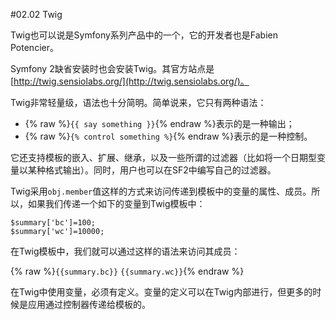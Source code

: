 #02.02 Twig

Twig也可以说是Symfony系列产品中的一个，它的开发者也是Fabien Potencier。

Symfony 2缺省安装时也会安装Twig。其官方站点是[http://twig.sensiolabs.org/](http://twig.sensiolabs.org/)。

Twig非常轻量级，语法也十分简明。简单说来，它只有两种语法：

* {% raw %}`{{ say something }}`{% endraw %}表示的是一种输出；
* {% raw %}`{% control something %}`{% endraw %}表示的是一种控制。

它还支持模板的嵌入、扩展、继承，以及一些所谓的过滤器（比如将一个日期型变量以某种格式输出）。同时，用户也可以在SF2中编写自己的过滤器。

Twig采用`obj.member`值这样的方式来访问传递到模板中的变量的属性、成员。所以，如果我们传递一个如下的变量到Twig模板中：

```
$summary['bc']=100;
$summary['wc']=10000;
```
在Twig模板中，我们就可以通过这样的语法来访问其成员：

{% raw %}`{{summary.bc}}`
`{{summary.wc}}`{% endraw %}

在Twig中使用变量，必须有定义。变量的定义可以在Twig内部进行，但更多的时候是应用通过控制器传递给模板的。